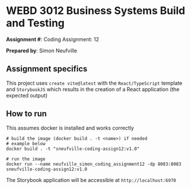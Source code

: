 # WEBD 3012 Business Systems Build and Testing
__Assignment #__: Coding Assignment: 12

__Prepared by__: Simon Neufville

## Assignment specifics

This project uses `create vite@latest` with the `React/TypeScript` template and `StorybookJS` which results in the creation of a React application (the expected output)

## How to run

This assumes docker is installed and works correctly

```shell
# build the image (docker build . -t <name>) if needed
# example below
docker build . -t "sneufville-coding-assign12:v1.0"
```

```shell
# run the image
docker run --name neufville_simon_coding_assignment12 -dp 8083:8083 sneufville-coding-assign12:v1.0
```

The Storybook application will be accessible at `http://localhost:6970`
